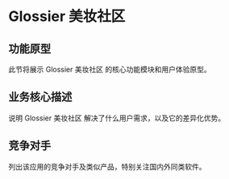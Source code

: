 # Glossier 美妆社区

## 功能原型

此节将展示 Glossier 美妆社区 的核心功能模块和用户体验原型。

## 业务核心描述

说明 Glossier 美妆社区 解决了什么用户需求，以及它的差异化优势。

## 竞争对手

列出该应用的竞争对手及类似产品，特别关注国内外同类软件。
